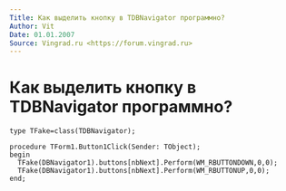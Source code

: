 ```yaml
---
Title: Как выделить кнопку в TDBNavigator программно?
Author: Vit
Date: 01.01.2007
Source: Vingrad.ru <https://forum.vingrad.ru>
---
```



Как выделить кнопку в TDBNavigator программно?
==============================================

    type TFake=class(TDBNavigator);
     
    procedure TForm1.Button1Click(Sender: TObject);
    begin
      TFake(DBNavigator1).buttons[nbNext].Perform(WM_RBUTTONDOWN,0,0);
      TFake(DBNavigator1).buttons[nbNext].Perform(WM_RBUTTONUP,0,0);
    end;

